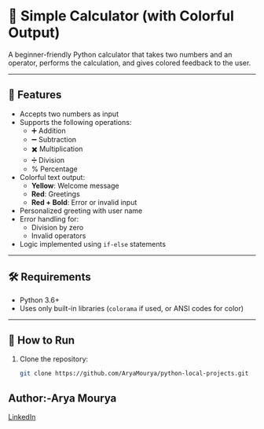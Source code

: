 # 🧮 Simple Calculator (with Colorful Output)

A beginner-friendly Python calculator that takes two numbers and an operator, performs the calculation, and gives colored feedback to the user.

---

## 🎯 Features

- Accepts two numbers as input
- Supports the following operations:
  - ➕ Addition
  - ➖ Subtraction
  - ✖️ Multiplication
  - ➗ Division
  - % Percentage
- Colorful text output:
  - **Yellow**: Welcome message
  - **Red**: Greetings
  - **Red + Bold**: Error or invalid input
- Personalized greeting with user name
- Error handling for:
  - Division by zero
  - Invalid operators
- Logic implemented using `if-else` statements

---

## 🛠 Requirements

- Python 3.6+
- Uses only built-in libraries (`colorama` if used, or ANSI codes for color)

---

## 🚀 How to Run

1. Clone the repository:
   ```bash
   git clone https://github.com/AryaMourya/python-local-projects.git
   ```

## Author:-Arya Mourya
[LinkedIn](https://linkedin.com/in/arya-mourya-a6a126316)
